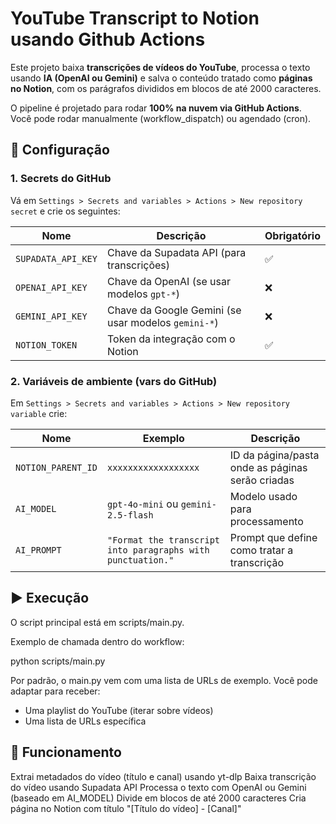 # YouTube Transcript to Notion usando Github Actions

Este projeto baixa **transcrições de vídeos do YouTube**, processa o texto usando **IA (OpenAI ou Gemini)** e salva o conteúdo tratado como **páginas no Notion**, com os parágrafos divididos em blocos de até 2000 caracteres.

O pipeline é projetado para rodar **100% na nuvem via GitHub Actions**.  
Você pode rodar manualmente (workflow_dispatch) ou agendado (cron).

## 🔑 Configuração

### 1. **Secrets do GitHub**

Vá em `Settings > Secrets and variables > Actions > New repository secret` e crie os seguintes:

| Nome               | Descrição                                              | Obrigatório |
|--------------------|--------------------------------------------------------|-------------|
| `SUPADATA_API_KEY` | Chave da Supadata API (para transcrições)              | ✅ |
| `OPENAI_API_KEY`   | Chave da OpenAI (se usar modelos `gpt-*`)              | ❌ |
| `GEMINI_API_KEY`   | Chave da Google Gemini (se usar modelos `gemini-*`)    | ❌ |
| `NOTION_TOKEN`     | Token da integração com o Notion                       | ✅ |

### 2. **Variáveis de ambiente (vars do GitHub)**

Em `Settings > Secrets and variables > Actions > New repository variable` crie:

| Nome               | Exemplo                   | Descrição |
|--------------------|---------------------------|-----------|
| `NOTION_PARENT_ID` | `xxxxxxxxxxxxxxxxxx`      | ID da página/pasta onde as páginas serão criadas |
| `AI_MODEL`         | `gpt-4o-mini` ou `gemini-2.5-flash` | Modelo usado para processamento |
| `AI_PROMPT`        | `"Format the transcript into paragraphs with punctuation."` | Prompt que define como tratar a transcrição |

## ▶️ Execução

O script principal está em scripts/main.py.

Exemplo de chamada dentro do workflow:

python scripts/main.py

Por padrão, o main.py vem com uma lista de URLs de exemplo.
Você pode adaptar para receber:
- Uma playlist do YouTube (iterar sobre vídeos)
- Uma lista de URLs específica

## 📝 Funcionamento

Extrai metadados do vídeo (título e canal) usando yt-dlp
Baixa transcrição do vídeo usando Supadata API
Processa o texto com OpenAI ou Gemini (baseado em AI_MODEL)
Divide em blocos de até 2000 caracteres
Cria página no Notion com título "[Título do vídeo] - [Canal]"
